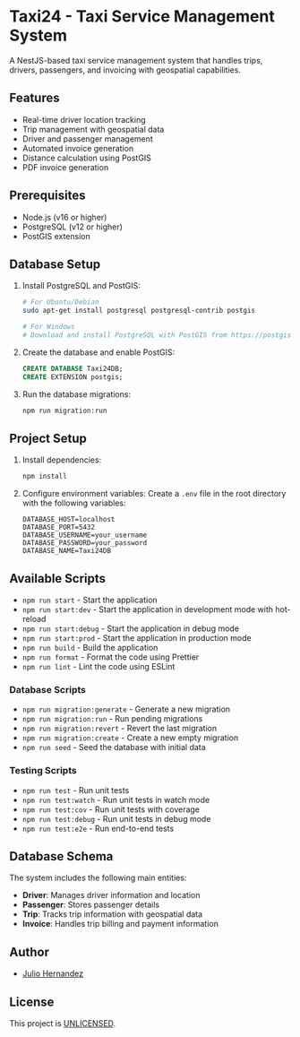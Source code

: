 # Taxi24 - Taxi Service Management System

A NestJS-based taxi service management system that handles trips, drivers, passengers, and invoicing with geospatial capabilities.

## Features

- Real-time driver location tracking
- Trip management with geospatial data
- Driver and passenger management
- Automated invoice generation
- Distance calculation using PostGIS
- PDF invoice generation

## Prerequisites

- Node.js (v16 or higher)
- PostgreSQL (v12 or higher)
- PostGIS extension

## Database Setup

1. Install PostgreSQL and PostGIS:
   ```bash
   # For Ubuntu/Debian
   sudo apt-get install postgresql postgresql-contrib postgis
   
   # For Windows
   # Download and install PostgreSQL with PostGIS from https://postgis.net/windows_downloads/
   ```

2. Create the database and enable PostGIS:
   ```sql
   CREATE DATABASE Taxi24DB;
   CREATE EXTENSION postgis;
   ```

3. Run the database migrations:
   ```bash
   npm run migration:run
   ```

## Project Setup

1. Install dependencies:
   ```bash
   npm install
   ```

2. Configure environment variables:
   Create a `.env` file in the root directory with the following variables:
   ```
   DATABASE_HOST=localhost
   DATABASE_PORT=5432
   DATABASE_USERNAME=your_username
   DATABASE_PASSWORD=your_password
   DATABASE_NAME=Taxi24DB
   ```

## Available Scripts

- `npm run start` - Start the application
- `npm run start:dev` - Start the application in development mode with hot-reload
- `npm run start:debug` - Start the application in debug mode
- `npm run start:prod` - Start the application in production mode
- `npm run build` - Build the application
- `npm run format` - Format the code using Prettier
- `npm run lint` - Lint the code using ESLint

### Database Scripts

- `npm run migration:generate` - Generate a new migration
- `npm run migration:run` - Run pending migrations
- `npm run migration:revert` - Revert the last migration
- `npm run migration:create` - Create a new empty migration
- `npm run seed` - Seed the database with initial data

### Testing Scripts

- `npm run test` - Run unit tests
- `npm run test:watch` - Run unit tests in watch mode
- `npm run test:cov` - Run unit tests with coverage
- `npm run test:debug` - Run unit tests in debug mode
- `npm run test:e2e` - Run end-to-end tests

## Database Schema

The system includes the following main entities:

- **Driver**: Manages driver information and location
- **Passenger**: Stores passenger details
- **Trip**: Tracks trip information with geospatial data
- **Invoice**: Handles trip billing and payment information

## Author

- [Julio Hernandez](https://github.com/JulioJosueG)

## License

This project is [UNLICENSED](LICENSE).